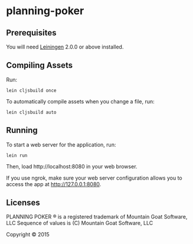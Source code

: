 # planning-poker

## Prerequisites

You will need [Leiningen][] 2.0.0 or above installed.

[leiningen]: https://github.com/technomancy/leiningen

## Compiling Assets
Run:

    lein cljsbuild once

To automatically compile assets when you change a file, run:

    lein cljsbuild auto


## Running

To start a web server for the application, run:

    lein run

Then, load http://localhost:8080 in your web browser.

If you use ngrok, make sure your web server configuration allows you to access the app at http://127.0.0.1:8080.

## Licenses
PLANNING POKER ® is a registered trademark of Mountain Goat Software, LLC
Sequence of values is (C) Mountain Goat Software, LLC

Copyright © 2015
